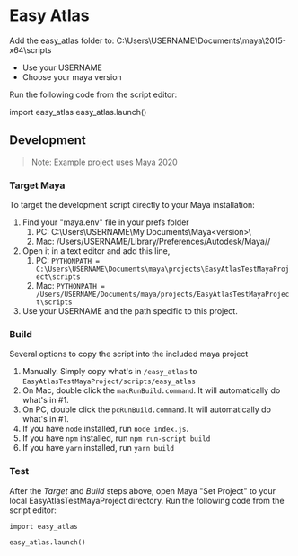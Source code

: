 # Easy Atlas

Add the easy_atlas folder to: C:\Users\USERNAME\Documents\maya\2015-x64\scripts
* Use your USERNAME
* Choose your maya version

Run the following code from the script editor:

import easy_atlas
easy_atlas.launch()

## Development
> Note: Example project uses Maya 2020
### Target Maya
To target the development script directly to your Maya installation:

1. Find your "maya.env" file in your prefs folder
    1. PC: C:\Users\USERNAME\My Documents\Maya\<version>\
    2. Mac: /Users/USERNAME/Library/Preferences/Autodesk/Maya/<version>/
2. Open it in a text editor and add this line, 
    1. PC: `PYTHONPATH =  C:\Users\USERNAME\Documents\maya\projects\EasyAtlasTestMayaProject\scripts`
    2. Mac: `PYTHONPATH =  /Users/USERNAME/Documents/maya/projects/EasyAtlasTestMayaProject\scripts`
3. Use your USERNAME and the path specific to this project.
### Build
Several options to copy the script into the included maya project

1. Manually. Simply copy what's in `/easy_atlas` to `EasyAtlasTestMayaProject/scripts/easy_atlas`
2. On Mac, double click the `macRunBuild.command`. It will automatically do what's in #1.
3. On PC, double click the `pcRunBuild.command`. It will automatically do what's in #1.
4. If you have `node` installed, run `node index.js`.
5. If you have `npm` installed, run `npm run-script build`
6. If you have `yarn` installed, run `yarn build`

### Test
After the *Target* and *Build* steps above, open Maya "Set Project" to your local EasyAtlasTestMayaProject directory. Run the following code from the script editor:

`import easy_atlas`

`easy_atlas.launch()`
